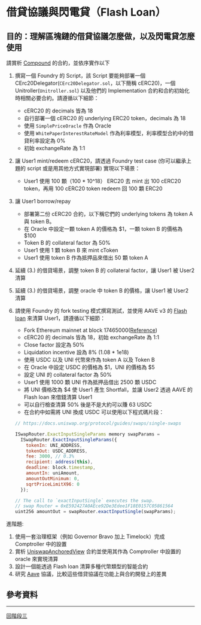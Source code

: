 # 借貸協議與閃電貸（Flash Loan）

## 目的：理解區塊鏈的借貸協議怎麼做，以及閃電貸怎麼使用
請賞析 [Compound](https://docs.compound.finance/v2/) 的合約，並依序實作以下
1. 撰寫一個 Foundry 的 Script，該 Script 要能夠部署一個 CErc20Delegator(`CErc20Delegator.sol`，以下簡稱 cERC20)，一個 Unitroller(`Unitroller.sol`) 以及他們的 Implementation 合約和合約初始化時相關必要合約。請遵循以下細節：
    * cERC20 的 decimals 皆為 18
    * 自行部署一個 cERC20 的 underlying ERC20 token，decimals 為 18
    * 使用 `SimplePriceOracle` 作為 Oracle
    * 使用 `WhitePaperInterestRateModel` 作為利率模型，利率模型合約中的借貸利率設定為 0%
    * 初始 exchangeRate 為 1:1

2. 讓 User1 mint/redeem cERC20，請透過 Foundry test case (你可以繼承上題的 script 或是用其他方式實現部署) 實現以下場景：
    * User1 使用 100 顆（100 * 10^18） ERC20 去 mint 出 100 cERC20 token，再用 100 cERC20 token redeem 回 100 顆 ERC20 

3. 讓 User1 borrow/repay
    * 部署第二份 cERC20 合約，以下稱它們的 underlying tokens 為 token A 與 token B。
    * 在 Oracle 中設定一顆 token A 的價格為 $1，一顆 token B 的價格為 $100
    * Token B 的 collateral factor 為 50%
    * User1 使用 1 顆 token B 來 mint cToken
    * User1 使用 token B 作為抵押品來借出 50 顆 token A

4. 延續 (3.) 的借貸場景，調整 token B 的 collateral factor，讓 User1 被 User2 清算

5. 延續 (3.) 的借貸場景，調整 oracle 中 token B 的價格，讓 User1 被 User2 清算

6. 請使用 Foundry 的 fork testing 模式撰寫測試，並使用 AAVE v3 的 [Flash loan](https://docs.aave.com/developers/guides/flash-loans) 來清算 User1，請遵循以下細節：
    * Fork Ethereum mainnet at block  17465000([Reference](https://book.getfoundry.sh/forge/fork-testing#examples))
    * cERC20 的 decimals 皆為 18，初始 exchangeRate 為 1:1
    * Close factor 設定為 50%
    * Liquidation incentive 設為 8% (1.08 * 1e18)
    * 使用 USDC 以及 UNI 代幣來作為 token A 以及 Token B
    * 在 Oracle 中設定 USDC 的價格為 $1，UNI 的價格為 $5
    * 設定 UNI 的 collateral factor 為 50%
    * User1 使用 1000 顆 UNI 作為抵押品借出 2500 顆 USDC
    * 將 UNI 價格改為 $4 使 User1 產生 Shortfall，並讓 User2 透過 AAVE 的 Flash loan 來借錢清算 User1
    * 可以自行檢查清算 50% 後是不是大約可以賺 63 USDC
    * 在合約中如需將 UNI 換成 USDC 可以使用以下程式碼片段：
    ```javascript
    // https://docs.uniswap.org/protocol/guides/swaps/single-swaps

    ISwapRouter.ExactInputSingleParams memory swapParams =
      ISwapRouter.ExactInputSingleParams({
        tokenIn: UNI_ADDRESS,
        tokenOut: USDC_ADDRESS,
        fee: 3000, // 0.3%
        recipient: address(this),
        deadline: block.timestamp,
        amountIn: uniAmount,
        amountOutMinimum: 0,
        sqrtPriceLimitX96: 0
      });

    // The call to `exactInputSingle` executes the swap.
    // swap Router = 0xE592427A0AEce92De3Edee1F18E0157C05861564
    uint256 amountOut = swapRouter.exactInputSingle(swapParams);
    ```

進階題: 
1. 使用一套治理框架（例如 Governor Bravo 加上 Timelock）完成 Comptroller 中的設置
2. 賞析 [UniswapAnchoredView](https://etherscan.io/address/0x50ce56A3239671Ab62f185704Caedf626352741e#code) 合約並使用其作為 Comptroller 中設置的 oracle 來實現清算
3. 設計一個能透過 Flash loan 清算多種代幣類型的智能合約
4. 研究 [Aave](https://aave.com/) 協議，比較這些借貸協議在功能上與合約開發上的差異

## 參考資料

---
[回階段三](./README.md)
